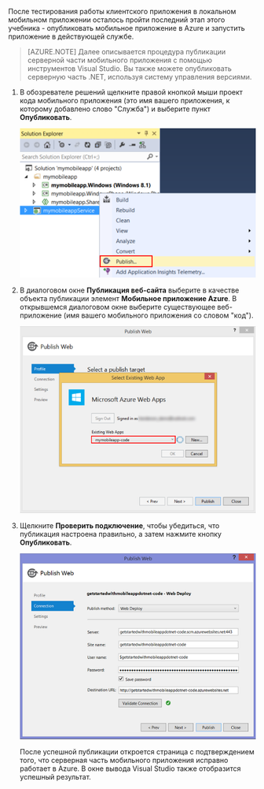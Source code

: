 ﻿После тестирования работы клиентского приложения в локальном мобильном приложении осталось пройти последний этап этого учебника - опубликовать мобильное приложение в Azure и запустить приложение в действующей службе.

> [AZURE.NOTE] Далее описывается процедура публикации серверной части мобильного приложения с помощью инструментов Visual Studio. Вы также можете опубликовать серверную часть .NET, используя систему управления версиями.

1. В обозревателе решений щелкните правой кнопкой мыши проект кода мобильного приложения (это имя вашего приложения, к которому добавлено слово "Служба") и выберите пункт **Опубликовать**. 

	![Select publish on the app code project](./media/app-service-mobile-dotnet-backend-publish-service-preview/dotnet-project-publish.png)

2. В диалоговом окне **Публикация веб-сайта** выберите в качестве объекта публикации элемент **Мобильное приложение Azure**. В открывшемся диалоговом окне выберите существующее веб-приложение (имя вашего мобильного приложения со словом "код").

    ![Select an existing web app to publish to](./media/app-service-mobile-dotnet-backend-publish-service-preview/mobile-quickstart-publish-select-service.png)

3. Щелкните **Проверить подключение**, чтобы убедиться, что публикация настроена правильно, а затем нажмите кнопку **Опубликовать**.

	![Publish settings wizard final page](./media/app-service-mobile-dotnet-backend-publish-service-preview/dotnet-publish-settings.png)

   После успешной публикации откроется страница с подтверждением того, что серверная часть мобильного приложения исправно работает в Azure. В окне вывода Visual Studio также отобразится успешный результат.

<!--HONumber=49-->